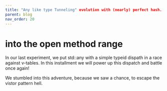 ```yaml
---
title: "Any like type Tunneling" evolution with (nearly) perfect hash.
parent: blog
nav_order: 20
---
```


# into the open method range

In our last experiment, we put std::any with a simple typeid dispath in a race against v-tables. 
In this installment we will power up this dispatch and battle once again!

We stumbled into this adventure, because we saw a chance, to escape the vistor pattern hell.
